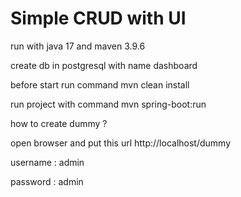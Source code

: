 # Simple CRUD with UI

run with java 17 and maven 3.9.6

create db in postgresql with name dashboard

before start run command mvn clean install

run project with command mvn spring-boot:run

how to create dummy ? 

open browser and put this url http://localhost/dummy

username : admin

password : admin